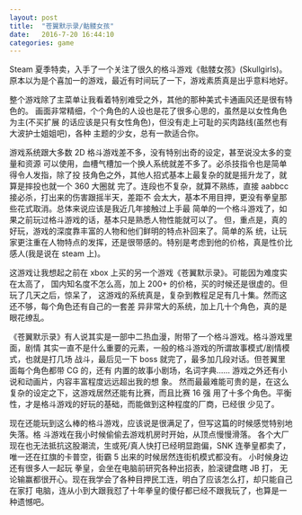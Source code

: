 ```yaml
---
layout: post
title:  "苍翼默示录/骷髅女孩"
date:   2016-7-20 16:44:10
categories: game
---
```


Steam 夏季特卖，入手了一个关注了很久的格斗游戏《骷髅女孩》(Skullgirls)。
原本以为是个喜加一的游戏，最近有时间玩了一下，游戏素质真是出乎意料地好。

整个游戏除了主菜单让我看着特别难受之外，其他的那种美式卡通画风还是很有特色的。
画面非常精细，个个角色的人设也是花了很多心思的，虽然是以女性角色为主(不买扩展
的话应该是只有女性角色)，但没有走上可耻的买肉路线(虽然也有大波护士姐姐吧)，各种
主题的少女，总有一款适合你。

游戏系统跟大多数 2D 格斗游戏差不多，没有特别出奇的设定，甚至说没太多的变量和资源
可以使用，血槽气槽加一个换人系统就差不多了。必杀技指令也是简单得令人发指，除了投
技角色之外，其他人招式基本上最复杂的就是摇升龙了，就算是摔投也就一个 360 大圈就
完了。连段也不复杂，就算不熟练，直接 aabbcc接必杀，打出来的伤害跟摇半天，差距不
会太大，基本不用目押，更没有拳皇那些花式取消。总体来说应该是我近几年接触过上手最
简单的一个格斗游戏了，如果之前玩过格斗游戏的话，基本只是熟悉人物性能就可以了。
但，重点是，真的好玩，游戏的深度靠丰富的人物和他们鲜明的特点补回来了。简单的系
统，让玩家更注重在人物特点的发挥，还是很带感的。特别是考虑到他的价格，真是性价比
感人(我是说在 steam 上)。

这游戏让我想起之前在 xbox 上买的另一个游戏《苍翼默示录》。可能因为难度实在太高了，
国内知名度不怎么高，加上 200+ 的价格，买的时候还是很虚的。但玩了几天之后，惊呆了，
这游戏的系统真是，复杂到教程足足有几十集。然而这还不够，每个角色还有自己的一套差
异非常大的系统，加上几十个角色，真的是眼花缭乱。

《苍翼默示录》有人说其实是一部中二热血漫，附带了一个格斗游戏。格斗游戏里面，剧情
其实一直不是什么重要的元素，一般的格斗游戏的所谓故事模式/剧情模式，也就是打几场
战斗，最后见一下 boss 就完了，最多加几段对话。但苍翼里面每个角色都带 CG 的，还有
内置的故事小剧场，名词字典…… 游戏之外还有小说和动画片，内容丰富程度远远超出我的想
象。
然而最最难能可贵的是，在这么复杂的设定之下，这游戏居然还能有比赛，而且比赛 16 强
用了十多个角色。平衡性，才是格斗游戏的好玩的基础，而能做到这种程度的厂商，已经很
少见了。

现在还能玩到这么棒的格斗游戏，应该说是很满足了，但写这篇的时候感觉特别地失落。格
斗游戏在我小时候偷偷去游戏机房时开始，从顶点慢慢滑落。
各个大厂现在也无法抵抗这股潮流，生或死/真人快打已经明显跑偏，SNK 连拳皇都卖了，
唯一还在扛旗的卡普空，街霸 5 出来的时候居然连街机模式都没有。
小时候身边还有很多人一起玩 拳皇，会坐在电脑前研究各种出招表，脸滚键盘瞎 JB 打，
无论输赢都很开心。现在我学会了各种目押民工连，明白了应该怎么打，却只能自己在家打
电脑，连从小到大跟我怼了十年拳皇的傻仔都已经不跟我玩了，也算是一种遗憾吧。
